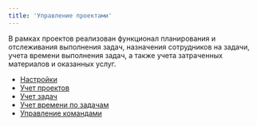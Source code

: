 ```yaml
---
title: 'Управление проектами'
---
```

В рамках проектов реализован функционал планирования и отслеживания выполнения задач, назначения сотрудников на 
задачи, учета времени выполнения задач, а также учета затраченных материалов и оказанных услуг. 

- [Настройки](Project_settings.md) 
- [Учет проектов](Project.md)
- [Учет задач](Tasks.md)
- [Учет времени по задачам](Tasks_time.md)
- [Управление командами](Teams.md)
